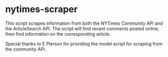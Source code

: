 nytimes-scraper
===============

This script scrapes information from both the NYTimes Community API and the ArticleSearch 
API. The script will find recent comments posted online, then find information on the 
corresponding article. 

Special thanks to E Pierson for providing the model script for scraping from the community API. 